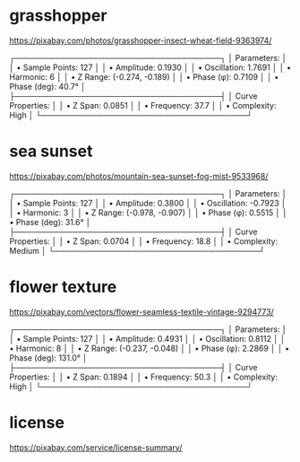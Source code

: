 # grasshopper
https://pixabay.com/photos/grasshopper-insect-wheat-field-9363974/

┌─────────────────────────────────────┐
│ Parameters:                         │
│   • Sample Points:             127  │
│   • Amplitude:              0.1930  │
│   • Oscillation:            1.7691  │
│   • Harmonic:                    6  │
│   • Z Range:       (-0.274, -0.189) │
│   • Phase (φ):              0.7109  │
│   • Phase (deg):           40.7°    │
├─────────────────────────────────────┤
│ Curve Properties:                   │
│   • Z Span:                 0.0851  │
│   • Frequency:                37.7  │
│   • Complexity:               High  │
└─────────────────────────────────────┘

# sea sunset
https://pixabay.com/photos/mountain-sea-sunset-fog-mist-9533968/

┌─────────────────────────────────────┐
│ Parameters:                         │
│   • Sample Points:             127  │
│   • Amplitude:              0.3800  │
│   • Oscillation:           -0.7923  │
│   • Harmonic:                    3  │
│   • Z Range:       (-0.978, -0.907) │
│   • Phase (φ):              0.5515  │
│   • Phase (deg):           31.6°    │
├─────────────────────────────────────┤
│ Curve Properties:                   │
│   • Z Span:                 0.0704  │
│   • Frequency:                18.8  │
│   • Complexity:             Medium  │
└─────────────────────────────────────┘

# flower texture
https://pixabay.com/vectors/flower-seamless-textile-vintage-9294773/

┌─────────────────────────────────────┐
│ Parameters:                         │
│   • Sample Points:             127  │
│   • Amplitude:              0.4931  │
│   • Oscillation:            0.8112  │
│   • Harmonic:                    8  │
│   • Z Range:       (-0.237, -0.048) │
│   • Phase (φ):              2.2869  │
│   • Phase (deg):          131.0°    │
├─────────────────────────────────────┤
│ Curve Properties:                   │
│   • Z Span:                 0.1894  │
│   • Frequency:                50.3  │
│   • Complexity:               High  │
└─────────────────────────────────────┘

# license
https://pixabay.com/service/license-summary/